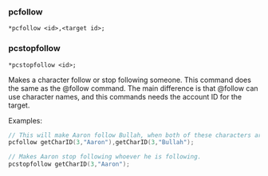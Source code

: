 ### pcfollow
```
*pcfollow <id>,<target id>;
```
### pcstopfollow
```
*pcstopfollow <id>;
```

Makes a character follow or stop following someone. This command does the same
as the @follow command. The main difference is that @follow can use character
names, and this commands needs the account ID for the target.

Examples:
```c
// This will make Aaron follow Bullah, when both of these characters are online.
pcfollow getCharID(3,"Aaron"),getCharID(3,"Bullah");

// Makes Aaron stop following whoever he is following.
pcstopfollow getCharID(3,"Aaron");
```
